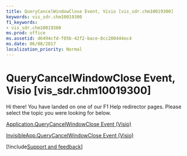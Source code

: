 ```yaml
---
title: QueryCancelWindowClose Event, Visio [vis_sdr.chm10019300]
keywords: vis_sdr.chm10019300
f1_keywords:
- vis_sdr.chm10019300
ms.prod: office
ms.assetid: d6494cfd-f05b-42f2-bace-8cc200444ec4
ms.date: 06/08/2017
localization_priority: Normal
---
```



# QueryCancelWindowClose Event, Visio [vis_sdr.chm10019300]

Hi there! You have landed on one of our F1 Help redirector pages. Please select the topic you were looking for below.

[Application.QueryCancelWindowClose Event (Visio)](https://msdn.microsoft.com/library/f4ac803c-5a65-a310-f731-1d2666638525%28Office.15%29.aspx)

[InvisibleApp.QueryCancelWindowClose Event (Visio)](https://msdn.microsoft.com/library/78fb3502-4827-5add-1ff1-5dd3e3b6f143%28Office.15%29.aspx)

[!include[Support and feedback](~/includes/feedback-boilerplate.md)]